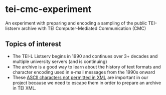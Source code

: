 # tei-cmc-experiment
An experiment with preparing and encoding a sampling of the public TEI-listserv archive with TEI Computer-Mediated Communication (CMC) 

## Topics of interest 
* The TEI-L Listserv begins in 1990 and continues over 3+ decades and multiple university servers (and is continuing)
* The archive is a good way to learn about the history of text formats and character encoding used in e-mail messages from the 1990s onward
* These [ASCII characters not permitted in XML](ASCII_not_in_XML.html) are important in our project because we need to escape them in order to prepare an archive in TEI XML.
